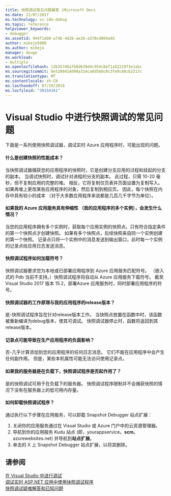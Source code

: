 ```yaml
---
title: 快照调试常见问题解答 |Microsoft Docs
ms.date: 11/07/2017
ms.technology: vs-ide-debug
ms.topic: reference
helpviewer_keywords:
- debugger
ms.assetid: 944f1eb0-a74b-4d28-ae2b-a370cd869add
author: mikejo5000
ms.author: mikejo
manager: douge
ms.workload:
- multiple
ms.openlocfilehash: 13b35746a7b0d639d4c954c8ef1a5221973e1abc
ms.sourcegitcommit: 0e5289414d90a314ca0d560c0c3fe9c88cb2217c
ms.translationtype: MT
ms.contentlocale: zh-CN
ms.lasthandoff: 07/19/2018
ms.locfileid: "39154341"
---
```

# <a name="frequently-asked-questions-for-snapshot-debugging-in-visual-studio"></a> Visual Studio 中进行快照调试的常见问题

下面是一系列使用快照调试器，调试实时 Azure 应用程序时，可能出现的问题。

#### <a name="what-is-the-performance-cost-of-taking-a-snapshot"></a>什么是创建快照的性能成本？

当快照调试器捕获您的应用程序的快照时，它是创建分支应用的过程和挂起的分支的副本。 当调试快照时，调试针对进程的分支的副本。 此过程，只需 10-20 毫秒，但不复制应用的完整的堆。 相反，它将复制仅页表并页面设置为复制写入。 如果再堆上更改某些应用程序的对象，然后复制到相应页。 因此，每个快照在内存中具有较小的成本 （对于大多数应用程序来说都是几百几千字节为单位）。 

#### <a name="what-happens-if-i-have-a-scaled-out-azure-app-service-multiple-instances-of-my-app"></a>如果我的 Azure 应用服务具有伸缩性 （我的应用程序的多个实例），会发生什么情况？

当您的应用程序拥有多个实例时，获取每个应用实例的快照点。只有符合指定条件的第一个快照点才创建快照。 如果有多个快照点，后续快照来自同一个实例创建的第一个快照。 记录点只将一个实例中的消息发送到输出窗口，此时每一个实例的记录点给应用日志发送消息。 

#### <a name="how-does-the-snapshot-debugger-load-symbols"></a>快照调试程序如何加载符号？

快照调试器要求您为本地或已部署应用程序到 Azure 应用服务匹配符号。 （嵌入式的 Pdb 当前不支持。）快照调试程序将自动从 Azure 应用服务下载符号。 截至 Visual Studio 2017 版本 15.2，部署Azure 应用服务时，同时部署应用程序的符号。

#### <a name="does-the-snapshot-debugger-work-against-release-builds-of-my-application"></a>快照调试器的工作原理与我的应用程序的release版本？

是-快照调试程序旨在针对release版本工作。 当快照点放置在函数中时，该函数被重新编译为debug版本，使其可调试。 快照调试器停止时，函数将返回到其release版本。 

#### <a name="can-logpoints-cause-side-effects-in-my-production-application"></a>记录点可能导致在生产应用程序的负面影响？

否-几乎计算添加到您的应用程序的任何日志消息。 它们不能在应用程序中会产生任何副作用。 但是，某些本机属性可能无法访问使用记录点。 

#### <a name="does-the-snapshot-debugger-work-if-my-server-is-under-load"></a>如果我的服务器是在负载下，快照调试程序是否起作用了？

是的快照调试可用于在负载下的服务器。 快照调试程序限制并不会捕获快照的情况下没有在服务器上的低可用内存量。

#### <a name="how-do-i-uninstall-the-snapshot-debugger"></a>如何卸载快照调试程序？

通过执行以下步骤在应用服务，可以卸载 Snapshot Debugger 站点扩展：

1. 关闭你的应用服务通过在 Visual Studio 或 Azure 门户中的云资源管理器。
1. 导航到你的应用服务 Kudu 站点 (即，yourappservice。**scm**。 azurewebsites.net) 并导航到**站点扩展**。
1. 单击的 X 上 Snapshot Debugger 站点扩展，以将其删除。

## <a name="see-also"></a>请参阅

[在 Visual Studio 中进行调试](../debugger/index.md)  
[调试实时 ASP.NET 应用中使用快照调试程序](../debugger/debug-live-azure-applications.md)  
[快照调试疑难解答和已知问题](../debugger/debug-live-azure-apps-troubleshooting.md)
